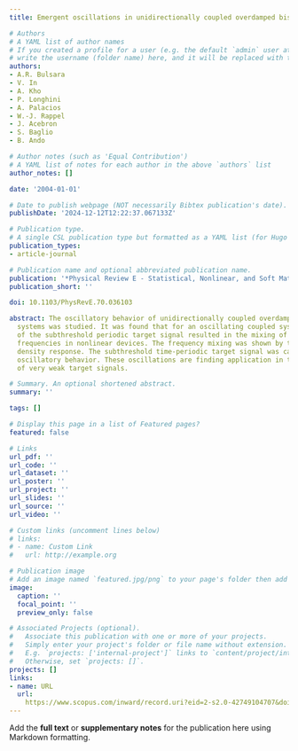 ```yaml
---
title: Emergent oscillations in unidirectionally coupled overdamped bistable systems

# Authors
# A YAML list of author names
# If you created a profile for a user (e.g. the default `admin` user at `content/authors/admin/`), 
# write the username (folder name) here, and it will be replaced with their full name and linked to their profile.
authors:
- A.R. Bulsara
- V. In
- A. Kho
- P. Longhini
- A. Palacios
- W.-J. Rappel
- J. Acebron
- S. Baglio
- B. Ando

# Author notes (such as 'Equal Contribution')
# A YAML list of notes for each author in the above `authors` list
author_notes: []

date: '2004-01-01'

# Date to publish webpage (NOT necessarily Bibtex publication's date).
publishDate: '2024-12-12T12:22:37.067133Z'

# Publication type.
# A single CSL publication type but formatted as a YAML list (for Hugo requirements).
publication_types:
- article-journal

# Publication name and optional abbreviated publication name.
publication: '*Physical Review E - Statistical, Nonlinear, and Soft Matter Physics*'
publication_short: ''

doi: 10.1103/PhysRevE.70.036103

abstract: The oscillatory behavior of unidirectionally coupled overdamped bistable
  systems was studied. It was found that for an oscillating coupled system, the inclusion
  of the subthreshold periodic target signal resulted in the mixing of two or more
  frequencies in nonlinear devices. The frequency mixing was shown by the power spectral
  density response. The subthreshold time-periodic target signal was capable of inducing
  oscillatory behavior. These oscillations are finding application in the detection
  of very weak target signals.

# Summary. An optional shortened abstract.
summary: ''

tags: []

# Display this page in a list of Featured pages?
featured: false

# Links
url_pdf: ''
url_code: ''
url_dataset: ''
url_poster: ''
url_project: ''
url_slides: ''
url_source: ''
url_video: ''

# Custom links (uncomment lines below)
# links:
# - name: Custom Link
#   url: http://example.org

# Publication image
# Add an image named `featured.jpg/png` to your page's folder then add a caption below.
image:
  caption: ''
  focal_point: ''
  preview_only: false

# Associated Projects (optional).
#   Associate this publication with one or more of your projects.
#   Simply enter your project's folder or file name without extension.
#   E.g. `projects: ['internal-project']` links to `content/project/internal-project/index.md`.
#   Otherwise, set `projects: []`.
projects: []
links:
- name: URL
  url: 
    https://www.scopus.com/inward/record.uri?eid=2-s2.0-42749104707&doi=10.1103%2fPhysRevE.70.036103&partnerID=40&md5=a6de34b0b8bd4233202f8b8714c7d585
---
```


Add the **full text** or **supplementary notes** for the publication here using Markdown formatting.
